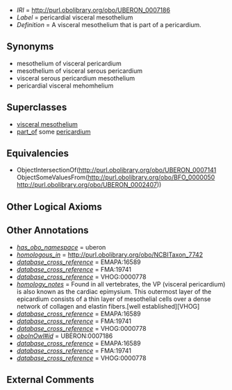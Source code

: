  * *IRI* = http://purl.obolibrary.org/obo/UBERON_0007186
 * *Label* = pericardial visceral mesothelium
 * *Definition* = A visceral mesothelium that is part of a pericardium.

## Synonyms

 * mesothelium of visceral pericardium
 * mesothelium of visceral serous pericardium
 * visceral serous pericardium mesothelium
 * pericardial visceral mehomhelium

## Superclasses

 * [visceral mesothelium](../../UBERON/41/UBERON_0007141.md)
 * [part_of](../../BFO/50/BFO_0000050.md) some [pericardium](../../UBERON/07/UBERON_0002407.md)

## Equivalencies

 * ObjectIntersectionOf(<http://purl.obolibrary.org/obo/UBERON_0007141> ObjectSomeValuesFrom(<http://purl.obolibrary.org/obo/BFO_0000050> <http://purl.obolibrary.org/obo/UBERON_0002407>))

## Other Logical Axioms


## Other Annotations

 * *[has_obo_namespace](../../ce/oboInOwl#hasOBONamespace.md)* = uberon
 * *[homologous_in](../../core#homologous/in/core#homologous_in.md)* = http://purl.obolibrary.org/obo/NCBITaxon_7742
 * *[database_cross_reference](../../ef/oboInOwl#hasDbXref.md)* = EMAPA:16589
 * *[database_cross_reference](../../ef/oboInOwl#hasDbXref.md)* = FMA:19741
 * *[database_cross_reference](../../ef/oboInOwl#hasDbXref.md)* = VHOG:0000778
 * *[homology_notes](../../UBPROP/03/UBPROP_0000003.md)* = Found in all vertebrates, the VP (visceral pericardium) is also known as the cardiac epimysium. This outermost layer of the epicardium consists of a thin layer of mesothelial cells over a dense network of collagen and elastin fibers.[well established][VHOG]
 * *[database_cross_reference](../../ef/oboInOwl#hasDbXref.md)* = EMAPA:16589
 * *[database_cross_reference](../../ef/oboInOwl#hasDbXref.md)* = FMA:19741
 * *[database_cross_reference](../../ef/oboInOwl#hasDbXref.md)* = VHOG:0000778
 * *[oboInOwl#id](../../id/oboInOwl#id.md)* = UBERON:0007186
 * *[database_cross_reference](../../ef/oboInOwl#hasDbXref.md)* = EMAPA:16589
 * *[database_cross_reference](../../ef/oboInOwl#hasDbXref.md)* = FMA:19741
 * *[database_cross_reference](../../ef/oboInOwl#hasDbXref.md)* = VHOG:0000778

## External Comments

